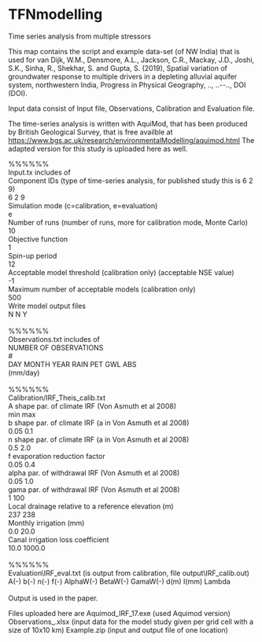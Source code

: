 # TFNmodelling
Time series analysis from multiple stressors

This map contains the script and example data-set (of NW India) that is used for 
van Dijk, W.M., Densmore, A.L., Jackson, C.R., Mackay, J.D., Joshi, S.K., Sinha, R., Shekhar, S. and Gupta, S. (2019), Spatial variation of groundwater response to multiple drivers in a depleting alluvial aquifer system, northwestern India, Progress in Physical Geography, .., ..--.., DOI (DOI).

Input data consist of Input file, Observations, Calibration and Evaluation file.

The time-series analysis is written with AquiMod, that has been produced by British Geological Survey, that is free availble at
https://www.bgs.ac.uk/research/environmentalModelling/aquimod.html The adapted version for this study is uploaded here as well.

%%%%%%<br/>
Input.tx includes of<br/>
Component IDs (type of time-series analysis, for published study this is 6 2 9)<br/>
6 2 9<br/>
Simulation mode (c=calibration, e=evaluation)<br/>
e<br/>
Number of runs (number of runs, more for calibration mode, Monte Carlo)<br/>
10<br/>
Objective function<br/>
1<br/>
Spin-up period<br/>
12<br/>
Acceptable model threshold (calibration only) (acceptable NSE value)<br/>
-1<br/>
Maximum number of acceptable models (calibration only)<br/>
500<br/>
Write model output files<br/>
N N Y<br/>
<br/>
%%%%%%<br/>
Observations.txt includes of<br/>
NUMBER OF OBSERVATIONS<br/>
#<br/>
DAY	 MONTH	 YEAR	 RAIN	 PET	 GWL	 ABS<br/>
                   (mm/day)<br/>
<br/>
%%%%%%<br/>
Calibration/IRF_Theis_calib.txt<br/>
A shape par. of climate IRF (Von Asmuth et al 2008)<br/>
min max <br/>
b shape par. of climate IRF (a in Von Asmuth et al 2008)<br/>
0.05 0.1<br/>
n shape par. of climate IRF (a in Von Asmuth et al 2008)<br/>
0.5 2.0<br/>
f evaporation reduction factor<br/>
0.05 0.4<br/>
alpha par. of withdrawal IRF (Von Asmuth et al 2008)<br/>
0.05 1.0<br/>
gama par. of withdrawal IRF (Von Asmuth et al 2008)<br/>
1 100<br/>
Local drainage relative to a reference elevation (m)<br/>
237 238<br/>
Monthly irrigation (mm)<br/>
0.0 20.0<br/>
Canal irrigation loss coefficient<br/>
10.0 1000.0<br/>
<br/>
%%%%%%<br/>
Evaluation\IRF_eval.txt (is output from calibration, file output\IRF_calib.out)<br/>
A(-)	b(-)	n(-)	f(-)	AlphaW(-)	BetaW(-)	GamaW(-)	d(m)  I(mm)	Lambda<br/>
<br/>
Output is used in the paper.

Files uploaded here are
Aquimod_IRF_17.exe (used Aquimod version)
Observations_.xlsx (input data for the model study given per grid cell with a size of 10x10 km)
Example.zip (input and output file of one location)
